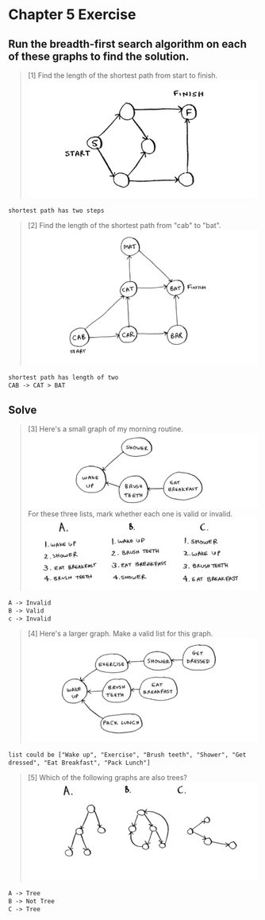 # Chapter 5 Exercise

## Run the breadth-first search algorithm on each of these graphs to find the solution.
> [1] Find the length of the shortest path from start to finish.
![problem 6.1](img/6-1.png)
```
shortest path has two steps
```

> [2] Find the length of the shortest path from "cab" to "bat".
![problem 6.2](img/6-2.png)
```
shortest path has length of two
CAB -> CAT > BAT
```

## Solve
> [3] Here's a small graph of my morning routine.
![Problem 6.3](img/6-3-1.png)
For these three lists, mark whether each one is valid or invalid.
![Problem 6.3](img/6-3-2.png)
```
A -> Invalid
B -> Valid
c -> Invalid
```

> [4] Here's a larger graph. Make a valid list for this graph.
![Problem 6.4](img/6-4.png)
```
list could be ["Wake up", "Exercise", "Brush teeth", "Shower", "Get dressed", "Eat Breakfast", "Pack Lunch"]
```

> [5] Which of the following graphs are also trees?
![Problem 6.5](img/6-5.png)
```
A -> Tree
B -> Not Tree
C -> Tree
```
